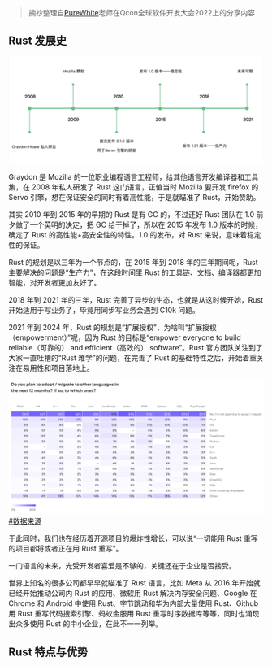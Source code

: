 > 摘抄整理自[PureWhite](https://juejin.cn/user/2594503170465198)老师在Qcon全球软件开发大会2022上的分享内容

## Rust 发展史
![Rust 发展史](image-1.png)

Graydon 是 Mozilla 的一位职业编程语言工程师，给其他语言开发编译器和工具集，在 2008 年私人研发了 Rust 这门语言，正值当时 Mozilla 要开发 firefox 的 Servo 引擎，想在保证安全的同时有着高性能，于是就瞄准了 Rust，开始赞助。

其实 2010 年到 2015 年的早期的 Rust 是有 GC 的，不过还好 Rust 团队在 1.0 前夕做了一个英明的决定，把 GC 给干掉了，所以在 2015 年发布 1.0 版本的时候，确定了 Rust 的高性能+高安全性的特性。1.0 的发布，对 Rust 来说，意味着稳定性的保证。

Rust 的规划是以三年为一个节点的，在 2015 年到 2018 年的三年期间呢，Rust 主要解决的问题是“生产力”，在这段时间里 Rust 的工具链、文档、编译器都更加智能，对开发者更加友好了。

2018 年到 2021 年的三年，Rust 完善了异步的生态，也就是从这时候开始，Rust 开始适用于写业务了，毕竟用同步写业务会遇到 C10k 问题。

2021 年到 2024 年，Rust 的规划是“扩展授权”，为啥叫“扩展授权（empowerment）”呢，因为 Rust 的目标是“empower everyone to build reliable（可靠的） and efficient（高效的） software”。Rust 官方团队关注到了大家一直吐槽的“Rust 难学”的问题，在完善了 Rust 的基础特性之后，开始着重关注在易用性和项目落地上。

![迁移到 Rust 的项目](image-2.png)
[#数据来源](https://www.jetbrains.com/lp/devecosystem-2023/languages/#adopt_by_primary)

于此同时，我们也在经历着开源项目的爆炸性增长，可以说“一切能用 Rust 重写的项目都将或者正在用 Rust 重写”。

一门语言的未来，光受开发者喜爱是不够的，关键还在于企业是否接受。

世界上知名的很多公司都早早就瞄准了 Rust 语言，比如 Meta 从 2016 年开始就已经开始推动公司内 Rust 的应用、微软用 Rust 解决内存安全问题、Google 在 Chrome 和 Android 中使用 Rust、字节跳动和华为内部大量使用 Rust、Github 用 Rust 重写代码搜索引擎、蚂蚁金服用 Rust 重写时序数据库等等，同时也涌现出众多使用 Rust 的中小企业，在此不一一列举。

## Rust 特点与优势

